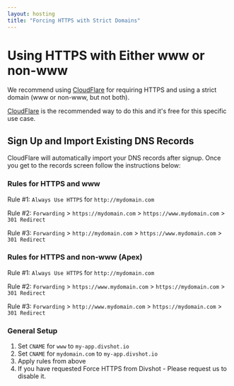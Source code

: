 ```yaml
---
layout: hosting
title: "Forcing HTTPS with Strict Domains"
---
```


# Using HTTPS with Either www or non-www

<p class="lead">We recommend using <a href="http://www.cloudflare.com">CloudFlare</a> for requiring HTTPS and using a strict domain (www or non-www, but not both).</p>

[CloudFlare](http://www.cloudflare.com) is the recommended way to do this and it's free for this specific use case.

## Sign Up and Import Existing DNS Records

CloudFlare will automatically import your DNS records after signup. Once you get to the records screen follow the instructions below:

### Rules for HTTPS and www

Rule #1: `Always Use HTTPS` for `http://mydomain.com`

Rule #2: `Forwarding` > `https://mydomain.com` > `https://www.mydomain.com` > `301 Redirect`

Rule #3: `Forwarding` > `http://mydomain.com` > `https://www.mydomain.com` > `301 Redirect`

### Rules for HTTPS and non-www (Apex)

Rule #1: `Always Use HTTPS` for `http://mydomain.com`

Rule #2: `Forwarding` > `https://www.mydomain.com` > `https://mydomain.com` > `301 Redirect`

Rule #3: `Forwarding` > `http://www.mydomain.com` > `https://mydomain.com` > `301 Redirect`

### General Setup

1. Set `CNAME` for `www` to `my-app.divshot.io`
2. Set `CNAME` for `mydomain.com` to `my-app.divshot.io`
3. Apply rules from above
4. If you have requested Force HTTPS from Divshot - Please request us to disable it.